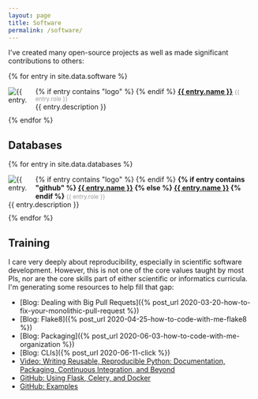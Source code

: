 ```yaml
---
layout: page
title: Software
permalink: /software/
---
```

I've created many open-source projects as well as made significant contributions to others:

{% for entry in site.data.software %}
<div style="padding-bottom: 10px;">
{% if entry contains "logo" %}
<img src="{{ entry.logo }}" alt="{{ entry.name }} Logo" style="float: left; max-height: 40px; max-width: 40px; margin-right: 15px" />
{% endif %}
<strong><a href="https://github.com/{{ entry.github }}">{{ entry.name }}</a></strong> <small style="color: #999">{{ entry.role }}</small><br />
{{ entry.description }}
</div>
{% endfor %}

## Databases

{% for entry in site.data.databases %}
<div style="padding-bottom: 10px;">
{% if entry contains "logo" %}
<img src="{{ entry.logo }}" alt="{{ entry.name }} Logo" style="float: left; max-height: 40px; max-width: 40px; margin-right: 15px" />
{% endif %}
<strong>
{% if entry contains "github" %}
<a href="https://github.com/{{ entry.github }}">{{ entry.name }}</a>
{% else %}
<a href="https://zenodo.org/record/{{ entry.zenodo }}">{{ entry.name }}</a>
{% endif %}
</strong> <small style="color: #999">{{ entry.role }}</small><br />
{{ entry.description }}
</div>
{% endfor %}


## Training

I care very deeply about reproducibility, especially in scientific software development. However,
this is not one of the core values taught by most PIs, nor are the core skills part of either scientific
or informatics curricula. I'm generating some resources to help fill that gap:

- [Blog: Dealing with Big Pull Requets]({% post_url 2020-03-20-how-to-fix-your-monolithic-pull-request %})
- [Blog: Flake8]({% post_url 2020-04-25-how-to-code-with-me-flake8 %})
- [Blog: Packaging]({% post_url 2020-06-03-how-to-code-with-me-organization %})
- [Blog: CLIs]({% post_url 2020-06-11-click %})
- [Video: Writing Reusable, Reproducible Python: Documentation, Packaging, Continuous Integration, and Beyond](https://www.youtube.com/watch?v=lo_g-GbYtaA)
- [GitHub: Using Flask, Celery, and Docker](https://github.com/cthoyt/flask-celery-docker-demo)
- [GitHub: Examples](https://github.com/cthoyt-teaches-reproducibility/)
